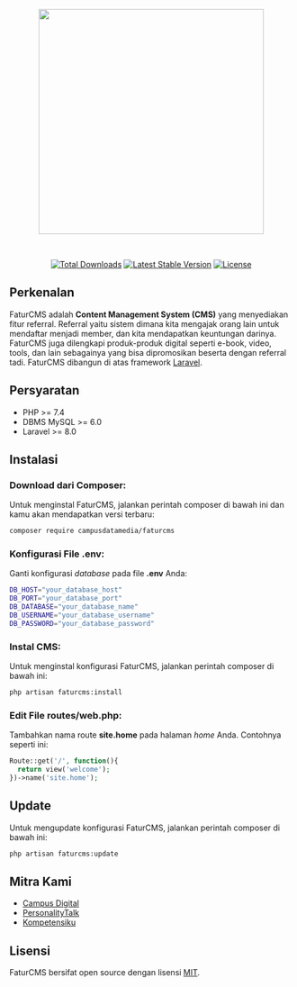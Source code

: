 <p align="center"><img src="https://fpm.faturmedia.xyz/assets/images/others/faturcms.jpg" width="400"></p>
<br>
<p align="center">
  <a href="https://packagist.org/packages/ajifatur/faturcms"><img src="https://poser.pugx.org/campusdatamedia/faturcms/d/total.svg" alt="Total Downloads"></a>
  <a href="https://packagist.org/packages/ajifatur/faturcms"><img src="https://poser.pugx.org/campusdatamedia/faturcms/v/stable.svg" alt="Latest Stable Version"></a>
  <a href="https://packagist.org/packages/ajifatur/faturcms"><img src="https://poser.pugx.org/campusdatamedia/faturcms/license.svg" alt="License"></a>
</p>


## Perkenalan

FaturCMS adalah **Content Management System (CMS)** yang menyediakan fitur referral. Referral yaitu sistem dimana kita mengajak orang lain untuk mendaftar menjadi member, dan kita mendapatkan keuntungan darinya. FaturCMS juga dilengkapi produk-produk digital seperti e-book, video, tools, dan lain sebagainya yang bisa dipromosikan beserta dengan referral tadi. FaturCMS  dibangun di atas framework [Laravel](https://laravel.com).

## Persyaratan
- PHP >= 7.4
- DBMS MySQL >= 6.0
- Laravel >= 8.0

## Instalasi

### Download dari Composer:

Untuk menginstal FaturCMS, jalankan perintah composer di bawah ini dan kamu akan mendapatkan versi terbaru:

```sh
composer require campusdatamedia/faturcms
```

### Konfigurasi File .env:

Ganti konfigurasi *database* pada file __.env__ Anda:

```sh
DB_HOST="your_database_host"
DB_PORT="your_database_port"
DB_DATABASE="your_database_name"
DB_USERNAME="your_database_username"
DB_PASSWORD="your_database_password"
```

### Instal CMS:

Untuk menginstal konfigurasi FaturCMS, jalankan perintah composer di bawah ini:

```sh
php artisan faturcms:install
```

### Edit File routes/web.php:

Tambahkan nama route __site.home__ pada halaman *home* Anda. Contohnya seperti ini:

```php
Route::get('/', function(){
  return view('welcome');
})->name('site.home');
```

## Update

Untuk mengupdate konfigurasi FaturCMS, jalankan perintah composer di bawah ini:

```sh
php artisan faturcms:update
```

## Mitra Kami
- [Campus Digital](https://campusdigital.id)
- [PersonalityTalk](https://psikologanda.com)
- [Kompetensiku](https://kompetensiku.id)

## Lisensi
FaturCMS bersifat open source dengan lisensi [ MIT](https://opensource.org/licenses/MIT).
